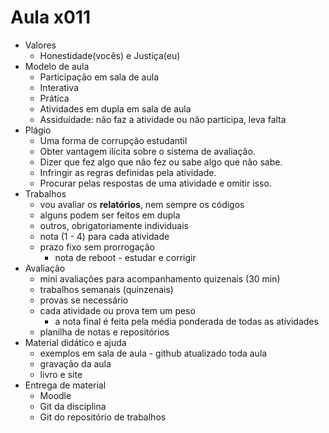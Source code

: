 # Aula x011

- Valores
    - Honestidade(vocês) e Justiça(eu)
- Modelo de aula
    - Participação em sala de aula
    - Interativa
    - Prática
    - Atividades em dupla em sala de aula
    - Assiduidade: não faz a atividade ou não participa, leva falta
- Plágio
    - Uma forma de corrupção estudantil
    - Obter vantagem ilícita sobre o sistema de avaliação.
    - Dizer que fez algo que não fez ou sabe algo que não sabe.
    - Infringir as regras definidas pela atividade.
    - Procurar pelas respostas de uma atividade e omitir isso.
- Trabalhos
    - vou avaliar os **relatórios**, nem sempre os códigos
    - alguns podem ser feitos em dupla
    - outros, obrigatoriamente individuais
    - nota (1 - 4) para cada atividade
    - prazo fixo sem prorrogação
        - nota de reboot - estudar e corrigir
- Avaliação
    - mini avaliações para acompanhamento quizenais (30 min)
    - trabalhos semanais (quinzenais)
    - provas se necessário
    - cada atividade ou prova tem um peso
        - a nota final é feita pela média ponderada de todas as atividades
    - planilha de notas e repositórios
- Material didático e ajuda
    - exemplos em sala de aula - github atualizado toda aula
    - gravação da aula
    - livro e site
- Entrega de material
    - Moodle
    - Git da disciplina
    - Git do repositório de trabalhos
